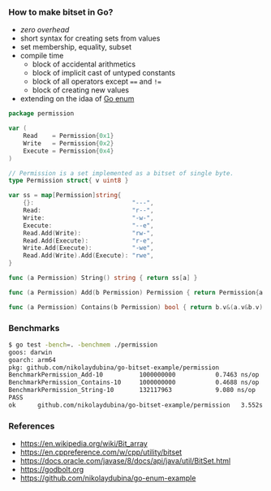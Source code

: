 ### How to make bitset in Go?

* *zero overhead*
* short syntax for creating sets from values
* set membership, equality, subset
* compile time
   * block of accidental arithmetics
   * block of implicit cast of untyped constants
   * block of all operators except `==` and `!=`
   * block of creating new values
* extending on the idaa of [Go enum](https://github.com/nikolaydubina/go-enum-example)

```go
package permission

var (
	Read    = Permission{0x1}
	Write   = Permission{0x2}
	Execute = Permission{0x4}
)

// Permission is a set implemented as a bitset of single byte.
type Permission struct{ v uint8 }

var ss = map[Permission]string{
	{}:                           "---",
	Read:                         "r--",
	Write:                        "-w-",
	Execute:                      "--e",
	Read.Add(Write):              "rw-",
	Read.Add(Execute):            "r-e",
	Write.Add(Execute):           "-we",
	Read.Add(Write).Add(Execute): "rwe",
}

func (a Permission) String() string { return ss[a] }

func (a Permission) Add(b Permission) Permission { return Permission{a.v | b.v} }

func (a Permission) Contains(b Permission) bool { return b.v&(a.v&b.v) == b.v }
```

### Benchmarks

```bash
$ go test -bench=. -benchmem ./permission
goos: darwin
goarch: arm64
pkg: github.com/nikolaydubina/go-bitset-example/permission
BenchmarkPermission_Add-10         	1000000000	         0.7463 ns/op	       0 B/op	       0 allocs/op
BenchmarkPermission_Contains-10    	1000000000	         0.4688 ns/op	       0 B/op	       0 allocs/op
BenchmarkPermission_String-10      	132117963	         9.080 ns/op	       0 B/op	       0 allocs/op
PASS
ok  	github.com/nikolaydubina/go-bitset-example/permission	3.552s
```

### References

* https://en.wikipedia.org/wiki/Bit_array
* https://en.cppreference.com/w/cpp/utility/bitset
* https://docs.oracle.com/javase/8/docs/api/java/util/BitSet.html
* https://godbolt.org
* https://github.com/nikolaydubina/go-enum-example
